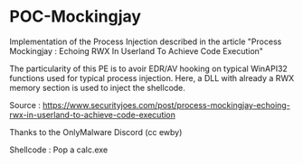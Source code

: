 # POC-Mockingjay
Implementation of the Process Injection described in the article "Process Mockingjay : Echoing RWX In Userland To Achieve Code Execution" 

The particularity of this PE is to avoir EDR/AV hooking on typical WinAPI32 functions used for typical process injection.
Here, a DLL with already a RWX memory section is used to inject the shellcode.

Source : https://www.securityjoes.com/post/process-mockingjay-echoing-rwx-in-userland-to-achieve-code-execution

Thanks to the OnlyMalware Discord (cc ewby)

Shellcode : Pop a calc.exe
